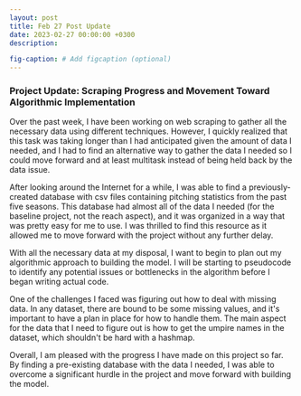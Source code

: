 ```yaml
---
layout: post
title: Feb 27 Post Update
date: 2023-02-27 00:00:00 +0300
description: 

fig-caption: # Add figcaption (optional)
---
```


### Project Update: Scraping Progress and Movement Toward Algorithmic Implementation

Over the past week, I have been working on web scraping to gather all the necessary data using different techniques. However, I quickly realized that this task was taking longer than I had anticipated given the amount of data I needed, and I had to find an alternative way to gather the data I needed so I could move forward and at least multitask instead of being held back by the data issue.

After looking around the Internet for a while, I was able to find a previously-created database with csv files containing pitching statistics from the past five seasons. This database had almost all of the data I needed (for the baseline project, not the reach aspect), and it was organized in a way that was pretty easy for me to use. I was thrilled to find this resource as it allowed me to move forward with the project without any further delay.

With all the necessary data at my disposal, I want to begin to plan out my algorithmic approach to building the model. I will be starting to pseudocode to identify any potential issues or bottlenecks in the algorithm before I began writing actual code.

One of the challenges I faced was figuring out how to deal with missing data. In any dataset, there are bound to be some missing values, and it's important to have a plan in place for how to handle them. The main aspect for the data that I need to figure out is how to get the umpire names in the dataset, which shouldn't be hard with a hashmap. 

Overall, I am pleased with the progress I have made on this project so far. By finding a pre-existing database with the data I needed, I was able to overcome a significant hurdle in the project and move forward with building the model. 

